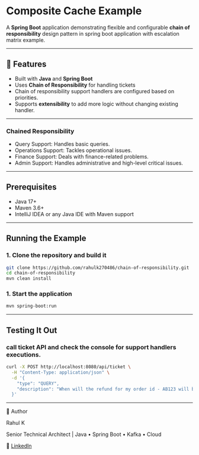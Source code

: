 # Composite Cache Example

A **Spring Boot** application demonstrating flexible and configurable **chain of responsibility** design pattern in spring boot application with escalation matrix example.

---

## 🧩 Features

- Built with **Java** and **Spring Boot**
- Uses **Chain of Responsibility** for handling tickets
- Chain of responsibility support handlers are configured based on priorities.
- Supports **extensibility** to add more logic without changing existing handler.

---

### Chained Responsibility
- Query Support: Handles basic queries.
- Operations Support: Tackles operational issues.
- Finance Support: Deals with finance-related problems.
- Admin Support: Handles administrative and high-level critical issues.

---

## Prerequisites

- Java 17+
- Maven 3.6+
- IntelliJ IDEA or any Java IDE with Maven support

---

## Running the Example

### 1. Clone the repository and build it

```bash
git clone https://github.com/rahulk270486/chain-of-responsibility.git
cd chain-of-responsibility
mvn clean install
```

### 1. Start the application
```bash
mvn spring-boot:run
```
---

## Testing It Out
### call ticket API and check the console for support handlers executions.
```bash
curl -X POST http://localhost:8080/api/ticket \
  -H "Content-Type: application/json" \
  -d '{
    "type": "QUERY",
    "description": "When will the refund for my order id - AB123 will be processed"
  }'

```

---

👤 Author

Rahul K

Senior Technical Architect | Java • Spring Boot • Kafka • Cloud

🔗 [LinkedIn](https://www.linkedin.com/in/rahul-kumar-9754b919/)






